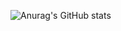 ![Anurag's GitHub stats](https://github-readme-stats.vercel.app/api?username=esalessandrxx&show_icons=true&theme=radical)
<!---
esalessandrxx/esalessandrxx is a ✨ special ✨ repository because its `README.md` (this file) appears on your GitHub profile.
You can click the Preview link to take a look at your changes.
--->
